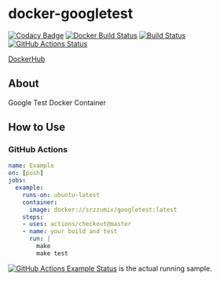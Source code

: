 # docker-googletest


[![Codacy Badge](https://api.codacy.com/project/badge/Grade/e44a06fa5dfa4b35bc457714a4e1161a)](https://app.codacy.com/app/srz-zumix/docker-googletest?utm_source=github.com&utm_medium=referral&utm_content=srz-zumix/docker-googletest&utm_campaign=Badge_Grade_Dashboard)
[![Docker Build Status](https://img.shields.io/docker/build/srzzumix/googletest.svg)](https://hub.docker.com/r/srzzumix/googletest/)
[![Build Status](https://travis-ci.org/srz-zumix/docker-googletest.svg?branch=master)](https://travis-ci.org/srz-zumix/docker-googletest)
[![GitHub Actions Status](https://github.com/srz-zumix/docker-googletest/workflows/Example/badge.svg?branch=master)](https://github.com/srz-zumix/docker-googletest/actions)


[DockerHub](https://hub.docker.com/r/srzzumix/googletest/)

## About

Google Test Docker Container

## How to Use

### GitHub Actions

```yml
name: Example
on: [push]
jobs:
  example:
    runs-on: ubuntu-latest
    container:
      image: docker://srzzumix/googletest:latest
    steps:
    - uses: actions/checkout@master
    - name: your build and test
      run: |
        make
        make test
```

[![GitHub Actions Example Status](https://github.com/srz-zumix/docker-googletest/workflows/Example/badge.svg?branch=master)](https://github.com/srz-zumix/docker-googletest/actions)
 is the actual running sample.
